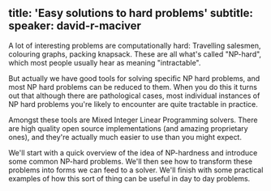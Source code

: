 title: 'Easy solutions to hard problems'
subtitle:
speaker: david-r-maciver
---
A lot of interesting problems are computationally hard: Travelling salesmen, colouring graphs, packing knapsack. These are all what's called "NP-hard", which most people usually hear as meaning "intractable".

But actually we have good tools for solving specific NP hard problems, and most NP hard problems can be reduced to them. When you do this it turns out that although there are pathological cases, most individual instances of NP hard problems you're likely to encounter are quite tractable in practice.

Amongst these  tools are Mixed Integer Linear Programming solvers. There are high quality open source implementations (and amazing proprietary ones), and they're actually much easier to use than you might expect.

We'll start with a quick overview of the idea of NP-hardness and introduce some common NP-hard problems. We'll then see how to transform these problems into forms we can feed to a solver. We'll finish with some practical examples of how this sort of thing can be useful in day to day problems.